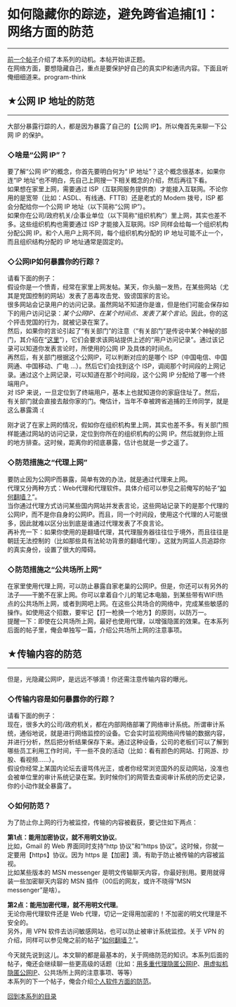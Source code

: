 # 如何隐藏你的踪迹，避免跨省追捕[1]：网络方面的防范 

-----

 [前一个帖子](https://program-think.blogspot.com/2010/04/howto-cover-your-tracks-0.html)介绍了本系列的动机。本帖开始讲正题。  
 在网络方面，要想隐藏自己，重点是要保护好自己的真实IP和通讯内容。下面且听俺细细道来。program-think  
   
   
 ## ★公网 IP 地址的防范
------------

  
 大部分暴露行踪的人，都是因为暴露了自己的【公网 IP】。所以俺首先来聊一下公网 IP 的保护。  
   
 ### ◇啥是“公网 IP”？

  
 要了解“公网 IP”的概念，你首先要明白何为“ IP 地址”？这个概念很基本，如果你连“IP 地址”也不明白，先自己上网搜一下相关概念的介绍，然后再往下看。  
 如果想在家里上网，需要通过 ISP（互联网服务提供商）才能接入互联网。不论你用的是宽带（比如：ASDL、有线通、FTTB）还是老式的 Modem 拨号，ISP 都会分配给你一个公网 IP 地址（以下简称“公网 IP”）。  
 如果你在公司/政府机关/企事业单位（以下简称“组织机构”）里上网，其实也差不多。这些组织机构也需要通过 ISP 才能接入互联网。ISP 同样会给每一个组织机构分配公网 IP。和个人用户上网不同，每个组织机构分配的 IP 地址可能不止一个，而且组织结构分配的 IP 地址通常是固定的。  
   
 ### ◇公网IP如何暴露你的行踪？

  
 请看下面的例子：  
 假设你是一个愤青，经常在家里上网发帖。某天，你头脑一发热，在某些网站（尤其是党国控制的网站）发表了恶毒攻击党、毁谤国家的言论。  
 很多网站会记录用户的访问记录。虽然网站不知道你是谁，但是他们可能会保存如下的用户访问记录：*某个公网IP、在某个时间点、发表了某个言论*。因此，你的这个抨击党国的行为，就被记录在案了。  
 然后，如果你的言论引起了“有关部门”的注意（“有关部门”是传说中某个神秘的部门，其介绍在“[这里](https://zh.uncyclopedia.wikia.com/wiki/%E6%9C%89%E5%85%B3%E9%83%A8%E9%97%A8)”），它们会要求该网站提供上述的“用户访问记录”。通过该记录可以知道你发表言论时，所使用的公网 IP 及具体的时间点。  
 再然后，有关部门根据这个公网IP，可以判断对应的是哪个 ISP（中国电信、中国网通、中国移动、广电 ...）。然后它们会找到这个 ISP，调阅那个时间段的上网记录。通过这个上网记录，可以知道在那个时间段，这个公网 IP 分配给了哪一个终端用户。  
 对 ISP 来说，一旦定位到了终端用户，基本上也就知道你的家庭住址了。然后，有关部门就会直接去敲你家的门。俺估计，当年不幸被跨省追捕的王帅同学，就是这么暴露滴 :(  
   
 刚才说了在家上网的情况，假如你在组织机构里上网，其实也差不多。有关部门照样能通过网站的访问记录，定位到你所在的组织机构的公网 IP。然后就到你上班的地方排查。这时候，距离你的彻底暴露，估计也就是一步之遥了。  
   
 ### ◇防范措施之“代理上网”

  
 要防止因为公网IP而暴露，简单有效的办法，就是通过代理来上网。  
 代理又分两种方式：Web代理和代理软件。具体介绍可以参见之前俺写的帖子“[如何翻墙？](https://program-think.blogspot.com/2009/05/how-to-break-through-gfw.html#proxy)”。  
 当你通过代理方式访问某些国内网站并发表言论，这些网站记录下的是那个代理的公网IP，而不是你自身的公网IP。而且，同一个时间段，使用这个代理的人可能很多，因此就难以区分出到底是谁通过代理发表了不良言论。  
 再补充一下：如果你使用的是翻墙代理，其代理服务器往往位于境外，而且往往是朝廷无法控制的（比如那些具有法轮功背景的翻墙代理）。这就为网监人员追踪你的真实身份，设置了很大的障碍。  
   
 ### ◇防范措施之“公共场所上网”

  
 在家里使用代理上网，可以防止暴露自家老巢的公网IP。但是，你还可以有另外的法子——干脆不在家上网。你可以拿着自个儿的笔记本电脑，到某些带有WIFI热点的公共场所上网，或者到网吧上网。在这些公共场合的网络中，完成某些敏感的操作。如使用这个招数，要牢记【打一枪换一个地方】的原则，以防万一。  
 提醒一下：即使在公共场所上网，最好也使用代理，以增强隐匿的效果。在本系列后面的帖子里，俺会单独写一篇，介绍公共场所上网的注意事项。  
   
   
 ## ★传输内容的防范
--------

  
 但是，光隐藏公网IP，是远远不够滴！你还需注意传输内容的曝光。  
   
 ### ◇传输内容是如何暴露你的行踪？

  
 请看下面的例子：  
 现在，很多大的公司/政府机关，都在内部网络部署了网络审计系统。所谓审计系统，通俗地说，就是进行网络监控的设备。它会实时监视网络间传输的数据内容，并进行分析，然后把分析结果保存下来。通过这种设备，公司的老板们可以了解到哪些员工利用工作时间，干一些不良的活动（比如：看有颜色的网站、打网游、炒股、看视频......）。  
 假设你经常上某国内论坛去谩骂伟光正，或者你经常浏览国外的反动网站，没准也会被单位里的审计系统记录在案。到时候你们的网管去查阅审计系统的历史记录，你的小动作就全暴露了。  
   
 ### ◇如何防范？

  
 为了防止你上网的行为被监控，传输的内容被截获，要记住如下两点：  
   
 **第1点：能用加密协议，就不用明文协议**。  
 比如，Gmail 的 Web 界面同时支持“http 协议”和“https 协议”。这时候，你就一定要用【https】协议。因为 https 是【加密】滴，有助于防止被传输的内容被监视。  
 比如某些版本的 MSN messenger 是明文传输聊天内容，你最好别用。要用就得装一些加密聊天内容的 MSN 插件（00后的网友，或许不晓得“MSN messenger”是啥）。  
   
 **第2点：能用加密代理，就不用明文代理**。  
 无论你用代理软件还是 Web 代理，切记一定得用加密的！不加密的明文代理是不安全的。  
 另外，用 VPN 软件去访问敏感网站，也可以防止被审计系统监控。关于 VPN 的介绍，同样可以参见俺之前的帖子“[如何翻墙？](https://program-think.blogspot.com/2009/05/how-to-break-through-gfw.html#vpn)”。  
   
 今天就先说到这儿。本文聊的都是最基本的，关于网络防范的知识。本系列后面的帖子，俺还会继续聊一些更高级的话题（比如：[用多重代理隐匿公网IP](https://program-think.blogspot.com/2012/03/howto-cover-your-tracks-5.html)、[用虚拟机隐匿公网IP](https://program-think.blogspot.com/2013/01/howto-cover-your-tracks-6.html)、公共场所上网的注意事项、等等）  
 本系列的下一个帖子，俺会介绍[个人软件方面的防范](https://program-think.blogspot.com/2010/04/howto-cover-your-tracks-2.html)。  
   
   
 [回到本系列的目录](https://program-think.blogspot.com/2010/04/howto-cover-your-tracks-0.html#index) 